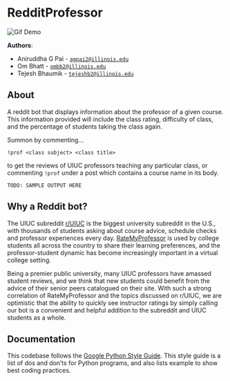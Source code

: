 ﻿# RedditProfessor
 
 ![Gif Demo](assets/redditProfessorDemo.gif)

**Authors**: 
* Aniruddha G Pai - [`agpai2@illinois.edu`](mailto:agpai2@illinois.edu)
* Om Bhatt - [`ombb2@illinois.edu`](mailto:ombb2@illinois.edu)
* Tejesh Bhaumik - [`tejeshb2@illinois.edu`](mailto:tejeshb2@illinois.edu)

## About
A reddit bot that displays information about the professor of a given course. This information provided will include the class rating, difficulty of class, and the percentage of students taking the class again.

Summon by commenting...

[comment]: <> (Does this only live in a certain subreddit?)

```
!prof <class subject> <class title> 
```

to get the reviews of UIUC professors teaching any particular class, or commenting `!prof` under a post which contains a course name in its body.

```
TODO: SAMPLE OUTPUT HERE
```

## Why a Reddit bot?
The UIUC subreddit [r/UIUC](https://www.reddit.com/r/UIUC/) is the biggest university subreddit in the U.S., with thousands of students asking about course advice, schedule checks and professor experiences every day. [RateMyProfessor](LINK) is used by college students all across the country to share their learning preferences, and the professor-student dynamic has become increasingly important in a virtual college setting.

Being a premier public university, many UIUC professors have amassed student reviews, and we think that new students could benefit from the advice of their senior peers catalogued on their site. With such a strong correlation of RateMyProfessor and the topics discussed on r/UIUC, we are optimistic that the ability to quickly see instructor ratings by simply calling our bot is a convenient and helpful addition to the subreddit and UIUC students as a whole.

## Documentation
This codebase follows the [Google Python Style Guide](https://google.github.io/styleguide/pyguide.html).
This style guide is a list of dos and don’ts for Python programs, and also lists example to show best coding practices.
